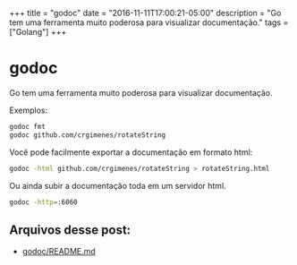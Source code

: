 +++
title = "godoc"
date = "2016-11-11T17:00:21-05:00"
description = "Go tem uma ferramenta muito poderosa para visualizar documentação."
tags = ["Golang"]
+++
# godoc

Go tem uma ferramenta muito poderosa para visualizar documentação.

Exemplos:

```sh
godoc fmt
godoc github.com/crgimenes/rotateString
```

Você pode facilmente exportar a documentação em formato html:

```sh
godoc -html github.com/crgimenes/rotateString > rotateString.html
```

Ou ainda subir a documentação toda em um servidor html.

```sh
godoc -http=:6060
```

## Arquivos desse post:

- [godoc/README.md](https://github.com/go-br/estudos/blob/master/godoc/README.md)
